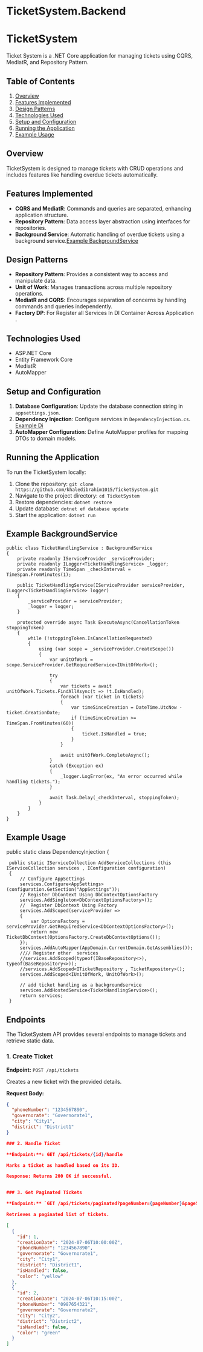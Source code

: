 # TicketSystem.Backend
# TicketSystem

Ticket System is a .NET Core application for managing tickets using CQRS, MediatR, and Repository Pattern.

## Table of Contents

1. [Overview](#overview)
2. [Features Implemented](#features-implemented)
3. [Design Patterns](#design-patterns)
4. [Technologies Used](#technologies-used)
5. [Setup and Configuration](#setup-and-configuration)
6. [Running the Application](#running-the-application)
7. [Example Usage](#example-usage)



## Overview

TicketSystem is designed to manage tickets with CRUD operations and includes features like handling overdue tickets automatically.

## Features Implemented

- **CQRS and MediatR**: Commands and queries are separated, enhancing application structure.
- **Repository Pattern**: Data access layer abstraction using interfaces for repositories.
- **Background Service**: Automatic handling of overdue tickets using a background service.[Example BackgroundService](#example-BackgroundService)

## Design Patterns

- **Repository Pattern**: Provides a consistent way to access and manipulate data.
- **Unit of Work**: Manages transactions across multiple repository operations.
- **MediatR and CQRS**: Encourages separation of concerns by handling commands and queries independently.
- **Factory DP**: For Register all Services In DI Container Across Application .
  

## Technologies Used

- ASP.NET Core
- Entity Framework Core
- MediatR
- AutoMapper

## Setup and Configuration

1. **Database Configuration**: Update the database connection string in `appsettings.json`.
2. **Dependency Injection**: Configure services  in `DependencyInjection.cs`. [Example Di](#example-Di)
3. **AutoMapper Configuration**: Define AutoMapper profiles for mapping DTOs to domain models.

## Running the Application

To run the TicketSystem locally:

1. Clone the repository: `git clone https://github.com/khaledibrahim1015/TicketSystem.git`
2. Navigate to the project directory: `cd TicketSystem`
3. Restore dependencies: `dotnet restore`
4. Update database: `dotnet ef database update`
5. Start the application: `dotnet run`
## Example BackgroundService
    public class TicketHandlingService : BackgroundService
    {
        private readonly IServiceProvider _serviceProvider;
        private readonly ILogger<TicketHandlingService> _logger;
        private readonly TimeSpan _checkInterval = TimeSpan.FromMinutes(1);

        public TicketHandlingService(IServiceProvider serviceProvider, ILogger<TicketHandlingService> logger)
        {
            _serviceProvider = serviceProvider;
            _logger = logger;
        }

        protected override async Task ExecuteAsync(CancellationToken stoppingToken)
        {
            while (!stoppingToken.IsCancellationRequested)
            {
                using (var scope = _serviceProvider.CreateScope())
                {
                    var unitOfWork = scope.ServiceProvider.GetRequiredService<IUnitOfWork>();

                    try
                    {
                        var tickets = await unitOfWork.Tickets.FindAllAsync(t => !t.IsHandled);
                        foreach (var ticket in tickets)
                        {
                            var timeSinceCreation = DateTime.UtcNow - ticket.CreationDate;
                            if (timeSinceCreation >= TimeSpan.FromMinutes(60))
                            {
                                ticket.IsHandled = true;
                            }
                        }

                        await unitOfWork.CompleteAsync();
                    }
                    catch (Exception ex)
                    {
                        _logger.LogError(ex, "An error occurred while handling tickets.");
                    }

                    await Task.Delay(_checkInterval, stoppingToken);
                }
            }
        }
    }

## Example Usage
 public static class DependencyInjection
 {

     public static IServiceCollection AddServiceCollections (this IServiceCollection services , IConfiguration configuration)
     {
         // Configure AppSettings
         services.Configure<AppSettings>(configuration.GetSection("AppSettings"));
         // Register DbContext Using DbContextOptionsFactory 
         services.AddSingleton<DbContextOptionsFactory>();
         //  Register DbContext Using Factory 
         services.AddScoped(serviceProvider =>
         {
             var OptionsFactory = serviceProvider.GetRequiredService<DbContextOptionsFactory>();
             return new TicketDbContext(OptionsFactory.CreateDbContextOptions());
         });
         services.AddAutoMapper(AppDomain.CurrentDomain.GetAssemblies());
         //// Register other  services 
         //services.AddScoped(typeof(IBaseRepository<>), typeof(BaseRepository<>));
         //services.AddScoped<ITicketRepository , TicketRepository>();  
         services.AddScoped<IUnitOfWork, UnitOfWork>();

         // add ticket handling as a backgroundservice 
         services.AddHostedService<TicketHandlingService>();
         return services;
     }
     

## Endpoints

The TicketSystem API provides several endpoints to manage tickets and retrieve static data.

### 1. Create Ticket

**Endpoint:** `POST /api/tickets`

Creates a new ticket with the provided details.

**Request Body:**
```json
{
  "phoneNumber": "1234567890",
  "governorate": "Governorate1",
  "city": "City1",
  "district": "District1"
}

### 2. Handle Ticket

**Endpoint:**: GET /api/tickets/{id}/handle

Marks a ticket as handled based on its ID.

Response: Returns 200 OK if successful.


### 3. Get Paginated Tickets

**Endpoint:** `GET /api/tickets/paginated?pageNumber={pageNumber}&pageSize={pageSize}`

Retrieves a paginated list of tickets.

[
  {
    "id": 1,
    "creationDate": "2024-07-06T10:00:00Z",
    "phoneNumber": "1234567890",
    "governorate": "Governorate1",
    "city": "City1",
    "district": "District1",
    "isHandled": false,
    "color": "yellow"
  },
  {
    "id": 2,
    "creationDate": "2024-07-06T10:15:00Z",
    "phoneNumber": "0987654321",
    "governorate": "Governorate2",
    "city": "City2",
    "district": "District2",
    "isHandled": false,
    "color": "green"
  }
]


